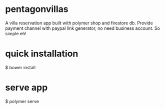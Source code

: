 # pentagonvillas
A villa reservation app built with polymer shop and firestore db. Provide payment channel with paypal link generator, no need business account. So simple eh!

# quick installation
$ bower install

# serve app
$ polymer serve